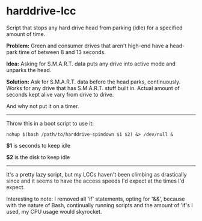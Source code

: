 # harddrive-lcc
Script that stops any hard drive head from parking (idle) for a specified amount of time.

**Problem:** Green and consumer drives that aren't high-end have a head-park time of between 8 and 13 seconds.

**Idea:** Asking for S.M.A.R.T. data puts any drive into active mode and unparks the head.

**Solution:** Ask for S.M.A.R.T. data before the head parks, continuously. Works for any drive that has S.M.A.R.T. stuff built in. Actual amount of seconds kept alive vary from drive to drive. 

And why not put it on a timer.

---

Throw this in a boot script to use it:

    nohup $(bash /path/to/harddrive-spindown $1 $2) &> /dev/null &
    
**$1** is seconds to keep idle

**$2** is the disk to keep idle

---

It's a pretty lazy script, but my LCCs haven't been climbing as drastically since and it seems to have the access speeds I'd expect at the times I'd expect.

Interesting to note: I removed all 'if' statements, opting for '&&', because with the nature of Bash, continually running scripts and the amount of 'if's I used, my CPU usage would skyrocket. 
